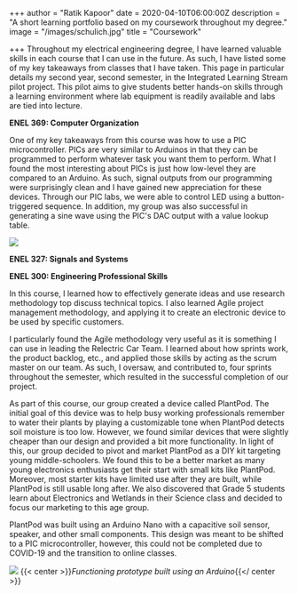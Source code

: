 +++
author = "Ratik Kapoor"
date = 2020-04-10T06:00:00Z
description = "A short learning portfolio based on my coursework throughout my degree."
image = "/images/schulich.jpg"
title = "Coursework"

+++
Throughout my electrical engineering degree, I have learned valuable skills in each course that I can use in the future. As such, I have listed some of my key takeaways from classes that I have taken. This page in particular details my second year, second semester, in the Integrated Learning Stream pilot project. This pilot aims to give students better hands-on skills through a learning environment where lab equipment is readily available and labs are tied into lecture.

**ENEL 369: Computer Organization**

One of my key takeaways from this course was how to use a PIC microcontroller. PICs are very similar to Arduinos in that they can be programmed to perform whatever task you want them to perform. What I found the most interesting about PICs is just how low-level they are compared to an Arduino. As such, signal outputs from our programming were surprisingly clean and I have gained new appreciation for these devices. Through our PIC labs, we were able to control LED using a button-triggered sequence. In addition, my group was also successful in generating a sine wave using the PIC's DAC output with a value lookup table.

![](https://ratik.me/images/picmicrocontroller.jpg)

**ENEL 327: Signals and Systems**

**ENEL 300: Engineering Professional Skills**

In this course, I learned how to effectively generate ideas and use research methodology top discuss technical topics. I also learned Agile project management methodology, and applying it to create an electronic device to be used by specific customers. 

I particularly found the Agile methodology very useful as it is something I can use in leading the Relectric Car Team. I learned about how sprints work, the product backlog, etc., and applied those skills by acting as the scrum master on our team. As such, I oversaw, and contributed to, four sprints throughout the semester, which resulted in the successful completion of our project. 

As part of this course, our group created a device called PlantPod. The initial goal of this device was to help busy working professionals remember to water their plants by playing a customizable tone when PlantPod detects soil moisture is too low. However, we found similar devices that were slightly cheaper than our design and provided a bit more functionality. In light of this, our group decided to pivot and market PlantPod as a DIY kit targeting young middle-schoolers. We found this to be a better market as many young electronics enthusiasts get their start with small kits like PlantPod. Moreover, most starter kits have limited use after they are built, while PlantPod is still usable long after. We also discovered that Grade 5 students learn about Electronics and Wetlands in their Science class and decided to focus our marketing to this age group.

PlantPod was built using an Arduino Nano with a capacitive soil sensor, speaker, and other small components. This design was meant to be shifted to a PIC microcontroller, however, this could not be completed due to COVID-19 and the transition to online classes.

![](https://ratik.me/images/plantpod.jpg)
{{< center >}}_Functioning prototype built using an Arduino_{{</ center >}}